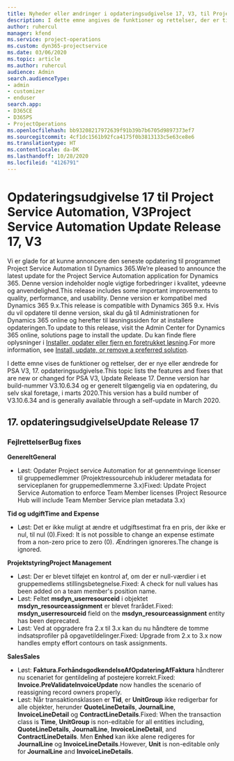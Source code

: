 ```yaml
---
title: Nyheder eller ændringer i opdateringsudgivelse 17, V3, til Project Service Automation
description: I dette emne angives de funktioner og rettelser, der er tilgængelige til Project Service Automation, opdateringsudgivelse 17, V3.
author: ruhercul
manager: kfend
ms.service: project-operations
ms.custom: dyn365-projectservice
ms.date: 03/06/2020
ms.topic: article
ms.author: ruhercul
audience: Admin
search.audienceType:
- admin
- customizer
- enduser
search.app:
- D365CE
- D365PS
- ProjectOperations
ms.openlocfilehash: bb93208217972639f91b39b7b6705d9897373ef7
ms.sourcegitcommit: 4cf1dc1561b92fca4175f0b3813133c5e63ce8e6
ms.translationtype: HT
ms.contentlocale: da-DK
ms.lasthandoff: 10/28/2020
ms.locfileid: "4126791"
---
```

# <a name="project-service-automation-update-release-17-v3"></a><span data-ttu-id="9b729-103">Opdateringsudgivelse 17 til Project Service Automation, V3</span><span class="sxs-lookup"><span data-stu-id="9b729-103">Project Service Automation Update Release 17, V3</span></span>

<span data-ttu-id="9b729-104">Vi er glade for at kunne annoncere den seneste opdatering til programmet Project Service Automation til Dynamics 365.</span><span class="sxs-lookup"><span data-stu-id="9b729-104">We’re pleased to announce the latest update for the Project Service Automation application for Dynamics 365.</span></span> <span data-ttu-id="9b729-105">Denne version indeholder nogle vigtige forbedringer i kvalitet, ydeevne og anvendelighed.</span><span class="sxs-lookup"><span data-stu-id="9b729-105">This release includes some important improvements to quality, performance, and usability.</span></span>  <span data-ttu-id="9b729-106">Denne version er kompatibel med Dynamics 365 9.x.</span><span class="sxs-lookup"><span data-stu-id="9b729-106">This release is compatible with Dynamics 365 9.x.</span></span> <span data-ttu-id="9b729-107">Hvis du vil opdatere til denne version, skal du gå til Administrationen for Dynamics 365 online og herefter til løsningssiden for at installere opdateringen.</span><span class="sxs-lookup"><span data-stu-id="9b729-107">To update to this release, visit the Admin Center for Dynamics 365 online, solutions page to install the update.</span></span> <span data-ttu-id="9b729-108">Du kan finde flere oplysninger i [Installer, opdater eller fjern en foretrukket løsning](https://docs.microsoft.com/power-platform/admin/install-remove-preferred-solution).</span><span class="sxs-lookup"><span data-stu-id="9b729-108">For more information, see [Install, update, or remove a preferred solution](https://docs.microsoft.com/power-platform/admin/install-remove-preferred-solution).</span></span>

<span data-ttu-id="9b729-109">I dette emne vises de funktioner og rettelser, der er nye eller ændrede for PSA V3, 17. opdateringsudgivelse.</span><span class="sxs-lookup"><span data-stu-id="9b729-109">This topic lists the features and fixes that are new or changed for PSA V3, Update Release 17.</span></span> <span data-ttu-id="9b729-110">Denne version har build-nummer V3.10.6.34 og er generelt tilgængelig via en opdatering, du selv skal foretage, i marts 2020.</span><span class="sxs-lookup"><span data-stu-id="9b729-110">This version has a build number of V3.10.6.34 and is generally available through a self-update in March 2020.</span></span>


## <a name="update-release-17"></a><span data-ttu-id="9b729-111">17. opdateringsudgivelse</span><span class="sxs-lookup"><span data-stu-id="9b729-111">Update Release 17</span></span>

### <a name="bug-fixes"></a><span data-ttu-id="9b729-112">Fejlrettelser</span><span class="sxs-lookup"><span data-stu-id="9b729-112">Bug fixes</span></span>

<span data-ttu-id="9b729-113">**Generelt**</span><span class="sxs-lookup"><span data-stu-id="9b729-113">**General**</span></span>

- <span data-ttu-id="9b729-114">Løst: Opdater Project service Automation for at gennemtvinge licenser til gruppemedlemmer (Projektressourcehub inkluderer metadata for serviceplanen for gruppemedlemmerne 3.x)</span><span class="sxs-lookup"><span data-stu-id="9b729-114">Fixed: Update Project Service Automation to enforce Team Member licenses (Project Resource Hub will include Team Member Service plan metadata 3.x)</span></span>
 
<span data-ttu-id="9b729-115">**Tid og udgift**</span><span class="sxs-lookup"><span data-stu-id="9b729-115">**Time and Expense**</span></span>

- <span data-ttu-id="9b729-116">Løst: Det er ikke muligt at ændre et udgiftsestimat fra en pris, der ikke er nul, til nul (0).</span><span class="sxs-lookup"><span data-stu-id="9b729-116">Fixed: It is not possible to change an expense estimate from a non-zero price to zero (0).</span></span> <span data-ttu-id="9b729-117">Ændringen ignoreres.</span><span class="sxs-lookup"><span data-stu-id="9b729-117">The change is ignored.</span></span>

<span data-ttu-id="9b729-118">**Projektstyring**</span><span class="sxs-lookup"><span data-stu-id="9b729-118">**Project Management**</span></span>

- <span data-ttu-id="9b729-119">Løst: Der er blevet tilføjet en kontrol af, om der er null-værdier i et gruppemedlems stillingsbetegnelse.</span><span class="sxs-lookup"><span data-stu-id="9b729-119">Fixed: A check for null values has been added on a team member's position name.</span></span>
- <span data-ttu-id="9b729-120">Løst: Feltet **msdyn_userresourceid** i objektet **msdyn_resourceassignment** er blevet frarådet.</span><span class="sxs-lookup"><span data-stu-id="9b729-120">Fixed: **msdyn_userresourceid** field on the **msdyn_resourceassignment** entity has been deprecated.</span></span>
- <span data-ttu-id="9b729-121">Løst: Ved at opgradere fra 2.x til 3.x kan du nu håndtere de tomme indsatsprofiler på opgavetildelinger.</span><span class="sxs-lookup"><span data-stu-id="9b729-121">Fixed: Upgrade from 2.x to 3.x now handles empty effort contours on task assignments.</span></span>

<span data-ttu-id="9b729-122">**Sales**</span><span class="sxs-lookup"><span data-stu-id="9b729-122">**Sales**</span></span>

- <span data-ttu-id="9b729-123">Løst: **Faktura.ForhåndsgodkendelseAfOpdateringAfFaktura** håndterer nu scenariet for gentildeling af postejere korrekt.</span><span class="sxs-lookup"><span data-stu-id="9b729-123">Fixed: **Invoice.PreValidateInvoiceUpdate** now handles the scenario of reassigning record owners properly.</span></span>
- <span data-ttu-id="9b729-124">Løst: Når transaktionsklassen er **Tid**, er **UnitGroup** ikke redigerbar for alle objekter, herunder **QuoteLineDetails**, **JournalLine**, **InvoiceLineDetail** og **ContractLineDetails**.</span><span class="sxs-lookup"><span data-stu-id="9b729-124">Fixed: When the transaction class is **Time**, **UnitGroup** is non-editable for all entities including, **QuoteLineDetails**, **JournalLine**, **InvoiceLineDetail**, and **ContractLineDetails**.</span></span> <span data-ttu-id="9b729-125">Men **Enhed** kan ikke alene redigeres for **JournalLine** og **InvoiceLineDetails**.</span><span class="sxs-lookup"><span data-stu-id="9b729-125">However, **Unit** is non-editable only for **JournalLine** and **InvoiceLineDetails**.</span></span>


